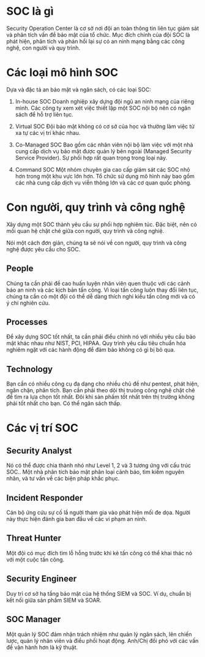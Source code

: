 # SOC là gì
Security Operation Center là cơ sở nơi đội an toàn thông tin liên tục giám sát và phân tích vấn đề bảo mật của tổ chức. Mục đích chính của đội SOC là phát hiện, phân tích và phản hồi lại sự có an ninh mạng bằng các công nghệ, con người và quy trình.

# Các loại mô hình SOC
Dựa và đặc tả an bảo mật và ngân sách, có các loại SOC:

1. In-house SOC
Doanh nghiệp xây dựng đội ngũ an ninh mạng của riêng mình. Các công ty xem xét việc thiết lập một SOC nội bộ nên có ngân sách để hỗ trợ liên tục.

2. Virtual SOC
Đội bảo mật không có cơ sở của học và thường làm việc từ xa tự các vị trí khác nhau.

3. Co-Managed SOC
Bao gồm các nhân viên nội bộ làm việc với một nhà cung cấp dịch vụ bảo mật được quản lý bên ngoài (Managed Security Service Provider). Sự phối hợp rất quan trọng trong loại này.

4. Command SOC
Một nhóm chuyên gia cao cấp giám sát các SOC nhỏ hơn trong một khu vực lớn hơn. Tổ chức sử dụng mô hình này bao gồm các nhà cung cấp dịch vụ viễn thông lớn và các cơ quan quốc phòng.

# Con người, quy trình và công nghệ
Xây dựng một SOC thành yêu cầu sự phối hợp nghiêm túc. Đặc biệt, nên có mối quan hệ chặt ché giữa con người, quy trình và công nghiệ.

Nói một cách đơn giản, chúng ta sẽ nói về con người, quy trình và công nghệ được yêu cầu cho SOC.

## People
Chúng ta cần phải đề cao huấn luyện nhân viên quen thuộc với các cảnh báo an ninh và các kịch bản tấn công. Vì loại tấn công luôn thay đổi liên tục, chúng ta cần có một đội có thể dễ dàng thích nghi kiểu tấn công mới và có ý chí nghiên cứu.

## Processes
Để xây dựng SOC tốt nhất, ta cần phải điều chỉnh nó với nhiều yêu cầu bảo mật khác nhau như NIST, PCI, HIPAA. Quy trình yêu cầu tiêu chuẩn hóa nghiêm ngặt với các hành động để đảm bảo không có gì bị bỏ qua.

## Technology
Bạn cần có nhiều công cụ đa dạng cho nhiều chủ đề như pentest, phát hiện, ngăn chặn, phân tích. Bạn cần phải theo dõi thị truòng công nghệ chặt chẽ để tìm ra lựa chọn tốt nhất. Đôi khi sản phấm tốt nhất trên thị trường không phải tốt nhất cho bạn. Có thể ngân sách thấp.

# Các vị trí SOC

## Security Analyst
Nó có thể được chia thành nhó như Level 1, 2 và 3 tương ứng với cấu trúc SOC.. Một nhà phân tích bảo mật phân loại cảnh báo, tìm kiếm nguyên nhân, và tư vấn về các biện pháp khắc phục.

## Incident Responder
Cán bộ ứng cứu sự cố lầ người tham gia vào phát hiện mối đe dọa. Người này thực hiện đánh gia ban đầu về các vi phạm an ninh.

## Threat Hunter
Một đội có mục đích tìm lỗ hỗng trước khi kẻ tấn công có thể khai thác nó với một cuộc tấn công.

## Security Engineer
Duy trì cơ sở hạ tầng bảo mật của hệ thống SIEM và SOC. Ví dụ, chuẩn bị kết nối giữa sản phầm SIEM và SOAR.

## SOC Manager
Một quản lý SOC đảm nhận trách nhiệm như quản lý ngân sách, lên chiến lược, quản lý nhân viên và điều phối hoạt động. Anh/Chị đối phó với các vấn đề vận hành hơn là kỹ thuật.

